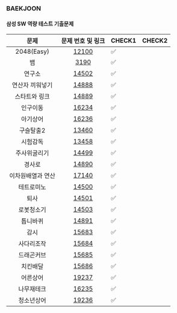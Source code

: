 ### BAEKJOON
#### 삼성 SW 역량 테스트 기출문제
|문제|문제 번호 및 링크|CHECK1|CHECK2|
|:--:|:--:|--|--|
|2048(Easy)|[12100](https://github.com/Juyoung4/StudyAlgorithm/blob/master/Baek/samsung_sw/12100.py)|✅||
|뱀|[3190](https://github.com/Juyoung4/StudyAlgorithm/blob/master/Baek/samsung_sw/3190.py)|✅||
|연구소|[14502](https://github.com/Juyoung4/StudyAlgorithm/blob/master/Baek/samsung_sw/14502.py)|✅||
|연산자 끼워넣기|[14888](https://github.com/Juyoung4/StudyAlgorithm/blob/master/Baek/samsung_sw/14888.py)|✅||
|스타트와 링크|[14889](https://github.com/Juyoung4/StudyAlgorithm/blob/master/Baek/samsung_sw/14889.py)|✅||
|인구이동|[16234](https://github.com/Juyoung4/StudyAlgorithm/blob/master/Baek/samsung_sw/16234.py)|✅||
|아기상어|[16236](https://github.com/Juyoung4/StudyAlgorithm/blob/master/Baek/samsung_sw/16236.py)|✅||
|구슬탈출2|[13460](https://github.com/Juyoung4/StudyAlgorithm/blob/master/Baek/samsung_sw/13460.py)|✅||
|시험감독|[13458](https://github.com/Juyoung4/StudyAlgorithm/blob/master/Baek/samsung_sw/13458.py)|✅||
|주사위굴리기|[14499](https://github.com/Juyoung4/StudyAlgorithm/blob/master/Baek/samsung_sw/14499.py)|✅||
|경사로|[14890](https://github.com/Juyoung4/StudyAlgorithm/blob/master/Baek/samsung_sw/14890.py)|✅||
|이차원배열과 연산|[17140](https://github.com/Juyoung4/StudyAlgorithm/blob/master/Baek/samsung_sw/17140.py)|✅||
|테트로미노|[14500](https://github.com/Juyoung4/StudyAlgorithm/blob/master/Baek/samsung_sw/14500.py)|✅||
|퇴사|[14501](https://github.com/Juyoung4/StudyAlgorithm/blob/master/Baek/samsung_sw/14501.py)|✅||
|로봇청소기|[14503](https://github.com/Juyoung4/StudyAlgorithm/blob/master/Baek/samsung_sw/14503.py)|✅||
|톱니바퀴|[14891](https://github.com/Juyoung4/StudyAlgorithm/blob/master/Baek/samsung_sw/14891.py)|✅||
|감시|[15683](https://github.com/Juyoung4/StudyAlgorithm/blob/master/Baek/samsung_sw/15683.py)|✅||
|사다리조작|[15684](https://github.com/Juyoung4/StudyAlgorithm/blob/master/Baek/samsung_sw/15684.py)|✅||
|드래곤커브|[15685](https://github.com/Juyoung4/StudyAlgorithm/blob/master/Baek/samsung_sw/15685.py)|✅||
|치킨배달|[15686](https://github.com/Juyoung4/StudyAlgorithm/blob/master/Baek/samsung_sw/15686.py)|✅||
|어른상어|[19237](https://github.com/Juyoung4/StudyAlgorithm/blob/master/Baek/samsung_sw/19237.py)|✅||
|나무재테크|[16235](https://github.com/Juyoung4/StudyAlgorithm/blob/master/Baek/samsung_sw/16235.py)|✅||
|청소년상어|[19236](https://github.com/Juyoung4/StudyAlgorithm/blob/master/Baek/samsung_sw/19236.py)|✅||